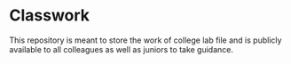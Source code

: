 # Classwork

This repository is meant to store the work of college lab file and is publicly available to all colleagues as well as juniors to take guidance.
